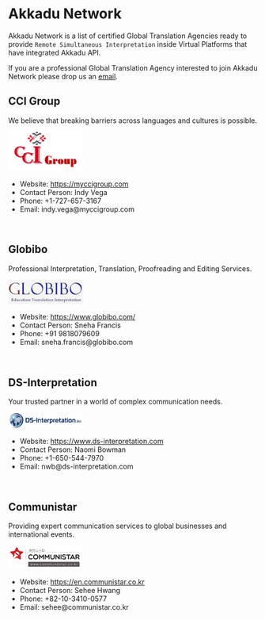 # Akkadu Network
Akkadu Network is a list of certified Global Translation Agencies ready to provide `Remote Simultaneous Interpretation` inside Virtual Platforms that have integrated Akkadu API.

If you are a professional Global Translation Agency interested to join Akkadu Network please drop us an <a href="mailto:alvaro@akkadu-team.com">email</a>.

## CCI Group
We believe that breaking barriers across languages and cultures is possible.

<img src="../images/logos/ccigroup.png" alt="CCIGroup" width=30%>

<ul>
<li>Website: <a href="https://myccigroup.com">https://myccigroup.com</a></li>
<li>Contact Person: Indy Vega</li>
<li>Phone: +1-727-657-3167</li>
<li>Email: indy.vega@myccigroup.com</li>
</ul>

<br>

## Globibo
Professional Interpretation, Translation, Proofreading and Editing Services.

<img src="../images/logos/globibo.png" alt="Globibo" width=30%>

<ul>
<li>Website: <a href="https://www.globibo.com/">https://www.globibo.com/</a></li>
<li>Contact Person: Sneha Francis</li>
<li>Phone: +91 9818079609</li>
<li>Email: sneha.francis@globibo.com</li>
</ul>

<br>

## DS-Interpretation
Your trusted partner in a world of complex communication needs.

<img src="../images/logos/ds-interpretation.jpg" alt="DS-Interpretation" width=30%>

<ul>
<li>Website: <a href="https://www.ds-interpretation.com">https://www.ds-interpretation.com</a></li>
<li>Contact Person: Naomi Bowman</li>
<li>Phone: +1-650-544-7970</li>
<li>Email: nwb@ds-interpretation.com</li>
</ul>

<br>

## Communistar
Providing expert communication services to global businesses and international events.

<img src="../images/logos/communistar.jpg" alt="Communistar" width=30%>

<ul>
<li>Website: <a href="https://en.communistar.co.kr">https://en.communistar.co.kr</a></li>
<li>Contact Person: Sehee Hwang</li>
<li>Phone: +82-10-3410-0577</li>
<li>Email: sehee@communistar.co.kr</li>
</ul>

<br>
